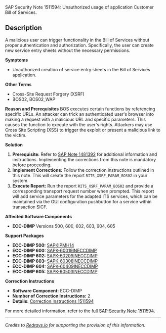 SAP Security Note 1511594: Unauthorized usage of application Customer Bill of Services.

**Description**
---
A malicious user can trigger functionality in the Bill of Services without proper authentication and authorization. Specifically, the user can create new service entry sheets without the necessary permissions.

**Symptoms**
- Unauthorized creation of service entry sheets in the Bill of Services application.

**Other Terms**
- Cross-Site Request Forgery (XSRF)
- BOS02, BOS02_WAP

**Reason and Prerequisites**
BOS executes certain functions by referencing specific URLs. An attacker can trick an authenticated user's browser into making a request with a malicious URL and specific parameters. This causes the function to execute with the user's rights. Attackers may use Cross Site Scripting (XSS) to trigger the exploit or present a malicious link to the victim.

**Solution**
1. **Prerequisite:** Refer to [SAP Note 1481392](https://me.sap.com/notes/1481392) for additional information and instructions. Implementing the corrections from this note is mandatory before proceeding.
2. **Implement Corrections:** Follow the correction instructions outlined in this note. This will create the report `RITS_XSRF_PARAM_BOS02` in your system.
3. **Execute Report:** Run the report `RITS_XSRF_PARAM_BOS02` and provide a corresponding transport request number when prompted. This report will add service parameters for the adapted ITS services, which can be maintained via the GUI configuration pushbutton for a service within transaction SICF.

**Affected Software Components**
- **ECC-DIMP** Versions 500, 600, 602, 603, 604, 605

**Support Packages**
- **ECC-DIMP 500:** [SAPKIPMH14](https://me.sap.com/supportpackage/SAPKIPMH14)
- **ECC-DIMP 600:** [SAPK-60019INECCDIMP](https://me.sap.com/supportpackage/SAPK-60019INECCDIMP)
- **ECC-DIMP 602:** [SAPK-60209INECCDIMP](https://me.sap.com/supportpackage/SAPK-60209INECCDIMP)
- **ECC-DIMP 603:** [SAPK-60308INECCDIMP](https://me.sap.com/supportpackage/SAPK-60308INECCDIMP)
- **ECC-DIMP 604:** [SAPK-60409INECCDIMP](https://me.sap.com/supportpackage/SAPK-60409INECCDIMP)
- **ECC-DIMP 605:** [SAPK-60503INECCDIMP](https://me.sap.com/supportpackage/SAPK-60503INECCDIMP)

**Correction Instructions**
- **Software Component:** ECC-DIMP
- **Number of Correction Instructions:** 2
- **Details:** [Correction Instructions 1511594](https://me.sap.com/corrins/0001511594/591)

For more detailed information, refer to the [full SAP Security Note 1511594](https://notesdownloads.sap.com/note/0040000008957892017).

---

*Credits to [Redrays.io](https://redrays.io) for supporting the provision of this information.*